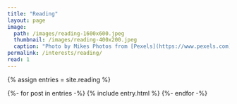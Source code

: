 ```yaml
---
title: "Reading"
layout: page
image:
  path: /images/reading-1600x600.jpeg
  thumbnail: /images/reading-400x200.jpeg
  caption: "Photo by Mikes Photos from [Pexels](https://www.pexels.com)"
permalink: /interests/reading/
read: 1
---
```

{% assign entries = site.reading %}


{%- for post in entries -%}
  {% include entry.html %}
{%- endfor -%}
